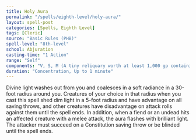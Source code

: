 ```yaml
---
title: Holy Aura
permalink: "/spells/eighth-level/holy-aura/"
layout: spell-post
categories: [Spells, Eighth Level]
tags: [Cleric]
source: "Basic Rules (PHB)"
spell-level: "8th-level"
school: Abjuration
casting-time: "1 Action"
range: "Self"
components: "V, S, M (A tiny reliquary worth at least 1,000 gp containing a sacred relic, such as a scrap of cloth from a saint’s robe or a piece of parchment from a religious text)"
duration: "Concentration, Up to 1 minute"
---
```


Divine light washes out from you and coalesces in a soft radiance in a 30-foot radius around you. Creatures of your choice in that radius when you cast this spell shed dim light in a 5-foot radius and have advantage on all saving throws, and other creatures have disadvantage on attack rolls against them until the spell ends. In addition, when a fiend or an undead hits an affected creature with a melee attack, the aura flashes with brilliant light. The attacker must succeed on a Constitution saving throw or be blinded until the spell ends.